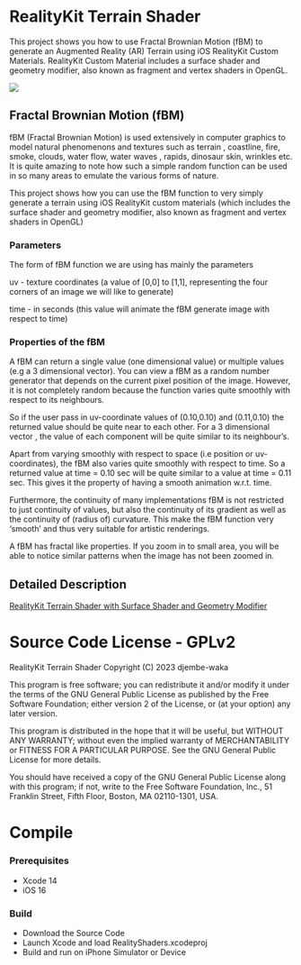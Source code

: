 # RealityKit Terrain Shader
This project shows you how to use Fractal Brownian Motion (fBM) to generate an Augmented Reality (AR) Terrain using iOS RealityKit Custom Materials. RealityKit Custom Material includes a surface shader and geometry modifier, also known as fragment and vertex shaders in OpenGL.

<img src=images/realitykit_terrain_shader.gif>

## Fractal Brownian Motion (fBM)

fBM (Fractal Brownian Motion) is used extensively in computer graphics to model natural phenomenons and textures such as terrain , coastline, fire, smoke, clouds, water flow, water waves , rapids, dinosaur skin, wrinkles etc. It is quite amazing to note how such a simple random function can be used in so many areas to emulate the various forms of nature.

This project shows how you can use the fBM function to very simply generate a terrain using iOS RealityKit custom materials (which includes the surface shader and geometry modifier, also known as fragment and vertex shaders in OpenGL)

### Parameters
The form of fBM function we are using has mainly the parameters

uv - texture coordinates (a value of [0,0] to [1,1], representing the four corners of an image we will like to generate)

time - in seconds (this value will animate the fBM generate image with respect to time)

### Properties of the fBM

A fBM can return a single value (one dimensional value) or multiple values (e.g a 3 dimensional vector). You can view a fBM as a random number generator that depends on the current pixel position of the image. However, it is not completely random because the function varies quite smoothly with respect to its neighbours.

So if the user pass in uv-coordinate values of (0.10,0.10) and (0.11,0.10) the returned value should be quite near to each other. For a 3 dimensional vector , the value of each component will be quite similar to its neighbour’s.

Apart from varying smoothly with respect to space (i.e position or uv-coordinates), the fBM also varies quite smoothly with respect to time. So a returned value at time = 0.10 sec will be quite similar to a value at time = 0.11 sec. This gives it the property of having a smooth animation w.r.t. time.

Furthermore, the continuity of many implementations fBM is not restricted to just continuity of values, but also the continuity of its gradient as well as the continuity of (radius of) curvature. This make the fBM function very ‘smooth’ and thus very suitable for artistic renderings.

A fBM has fractal like properties. If you zoom in to small area, you will be able to notice similar patterns when the image has not been zoomed in.

## Detailed Description

[RealityKit Terrain Shader with Surface Shader and Geometry Modifier](https://photorealityar.com/digitalcompositing.html](https://photorealityar.com/realitykit_terrainshader_surfaceshader_geometrymodifier.html))

# Source Code License - GPLv2

RealityKit Terrain Shader
Copyright (C) 2023 djembe-waka 

This program is free software; you can redistribute it and/or
modify it under the terms of the GNU General Public License
as published by the Free Software Foundation; either version 2
of the License, or (at your option) any later version.

This program is distributed in the hope that it will be useful,
but WITHOUT ANY WARRANTY; without even the implied warranty of
MERCHANTABILITY or FITNESS FOR A PARTICULAR PURPOSE.  See the
GNU General Public License for more details.

You should have received a copy of the GNU General Public License
along with this program; if not, write to the Free Software
Foundation, Inc., 51 Franklin Street, Fifth Floor, Boston, MA  02110-1301, USA.

# Compile

### Prerequisites

* Xcode 14
* iOS 16

### Build

* Download the Source Code
* Launch Xcode and load RealityShaders.xcodeproj 
* Build and run on iPhone Simulator or Device

